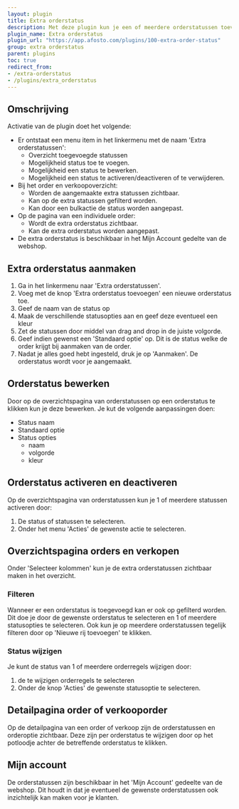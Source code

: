 ```yaml
---
layout: plugin
title: Extra orderstatus
description: Met deze plugin kun je een of meerdere orderstatussen toevoegen aan het orderoverzicht.
plugin_name: Extra orderstatus
plugin_url: "https://app.afosto.com/plugins/100-extra-order-status" 
group: extra orderstatus
parent: plugins
toc: true
redirect_from:
- /extra-orderstatus
- /plugins/extra_orderstatus
---
```


## Omschrijving
Activatie van de plugin doet het volgende:
* Er ontstaat een menu item in het linkermenu met de naam 'Extra orderstatussen':
    * Overzicht toegevoegde statussen
    * Mogelijkheid status toe te voegen.
    * Mogelijkheid een status te bewerken.
    * Mogelijkheid een status te activeren/deactiveren of te verwijderen.
* Bij het order en verkoopoverzicht:
    * Worden de aangemaakte extra statussen zichtbaar.
    * Kan op de extra statussen gefilterd worden.
    * Kan door een bulkactie de status worden aangepast.
* Op de pagina van een individuele order:
    * Wordt de extra orderstatus zichtbaar.
    * Kan de extra orderstatus worden aangepast.
* De extra orderstatus is beschikbaar in het Mijn Account gedelte van de webshop.

## Extra orderstatus aanmaken
1. Ga in het linkermenu naar 'Extra orderstatussen'.
2. Voeg met de knop 'Extra orderstatus toevoegen' een nieuwe orderstatus toe.
3. Geef de naam van de status op
4. Maak de verschillende statusopties aan en geef deze eventueel een kleur
5. Zet de statussen door middel van drag and drop in de juiste volgorde.
6. Geef indien gewenst een 'Standaard optie' op. Dit is de status welke de order krijgt bij aanmaken van de order.
7. Nadat je alles goed hebt ingesteld, druk je op 'Aanmaken'. De orderstatus wordt voor je aangemaakt.

## Orderstatus bewerken
Door op de overzichtspagina van orderstatussen op een orderstatus te klikken kun je deze bewerken. Je kut de volgende aanpassingen doen:
* Status naam
* Standaard optie
* Status opties
    * naam
    * volgorde
    * kleur
    

## Orderstatus activeren en deactiveren
Op de overzichtspagina van orderstatussen kun je 1 of meerdere statussen activeren door:
1. De status of statussen te selecteren.
2. Onder het menu 'Acties' de gewenste actie te selecteren.

## Overzichtspagina orders en verkopen
Onder 'Selecteer kolommen' kun je de extra orderstatussen zichtbaar maken in het overzicht.
### Filteren
Wanneer er een orderstatus is toegevoegd kan er ook op gefilterd worden. Dit doe je door de gewenste orderstatus te selecteren en 1 of meerdere statusopties te selecteren. Ook kun je op meerdere orderstatussen tegelijk filteren door op 'Nieuwe rij toevoegen' te klikken. 
### Status wijzigen
Je kunt de status van 1 of meerdere orderregels wijzigen door:
1. de te wijzigen orderregels te selecteren
2. Onder de knop 'Acties' de gewenste statusoptie te selecteren.

## Detailpagina order of verkooporder
Op de detailpagina van een order of verkoop zijn de orderstatussen en orderoptie zichtbaar. Deze zijn per orderstatus te wijzigen door op het potloodje achter de betreffende orderstatus te klikken.

## Mijn account
De orderstatussen zijn beschikbaar in het  'Mijn Account' gedeelte van de webshop. Dit houdt in dat je eventueel de gewenste orderstatussen ook inzichtelijk kan maken voor je klanten.
